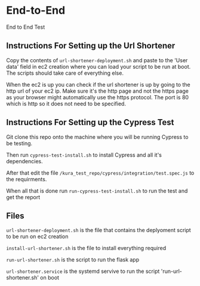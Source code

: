 # End-to-End
End to End Test

## Instructions For Setting up the Url Shortener

Copy the contents of `url-shortener-deployment.sh` and paste to the 'User data' field in ec2 creation where you can load your script to be run at boot. The scripts should take care of everything else. 

When the ec2 is up you can check if the url shortener is up by going to the http url of your ec2 ip. Make sure it's the http page and not the https page as your browser might automatically use the https protocol. The port is 80 which is http so it does not need to be specified. 

## Instructions For Setting up the Cypress Test

Git clone this repo onto the machine where you will be running Cypress to be testing. 

Then run `cypress-test-install.sh` to install Cypress and all it's dependencies. 

After that edit the file `/kura_test_repo/cypress/integration/test.spec.js` to the requirments. 

When all that is done run `run-cypress-test-install.sh` to run the test and get the report

## Files

`url-shortener-deployment.sh` is the file that contains the deplyoment script to be run on ec2 creation

`install-url-shortener.sh` is the file to install everything required

`run-url-shortener.sh` is the script to run the flask app

`url-shortener.service` is the systemd servive to run the script 'run-url-shortener.sh' on boot